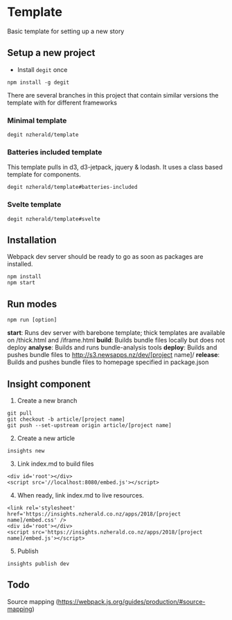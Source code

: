 # Template
Basic template for setting up a new story

## Setup a new project

- Install `degit` once

```
npm install -g degit
```

There are several branches in this project that contain similar versions the
template with for different frameworks

### Minimal template

`degit nzherald/template`

### Batteries included template

This template pulls in d3, d3-jetpack, jquery & lodash. It uses a class
based template for components.

`degit nzherald/template#batteries-included`

### Svelte template

`degit nzherald/template#svelte`


## Installation
Webpack dev server should be ready to go as soon as packages are installed.
```
npm install
npm start
```


## Run modes
```
npm run [option]
```
**start**: Runs dev server with barebone template; thick templates are available on /thick.html and /iframe.html
**build**: Builds bundle files locally but does not deploy
**analyse**: Builds and runs bundle-analysis tools
**deploy**: Builds and pushes bundle files to http://s3.newsapps.nz/dev/[project name]/
**release**: Builds and pushes bundle files to homepage specified in package.json


## Insight component
1. Create a new branch
```
git pull
git checkout -b article/[project name]
git push --set-upstream origin article/[project name]
```

2. Create a new article
```
insights new
```

3. Link index.md to build files
```
<div id='root'></div>
<script src='//localhost:8080/embed.js'></script>
```

4. When ready, link index.md to live resources.
```
<link rel='stylesheet' href='https://insights.nzherald.co.nz/apps/2018/[project name]/embed.css' />
<div id='root'></div>
<script src='https://insights.nzherald.co.nz/apps/2018/[project name]/embed.js'></script>
```

5. Publish
```
insights publish dev
```


## Todo
Source mapping (https://webpack.js.org/guides/production/#source-mapping)
